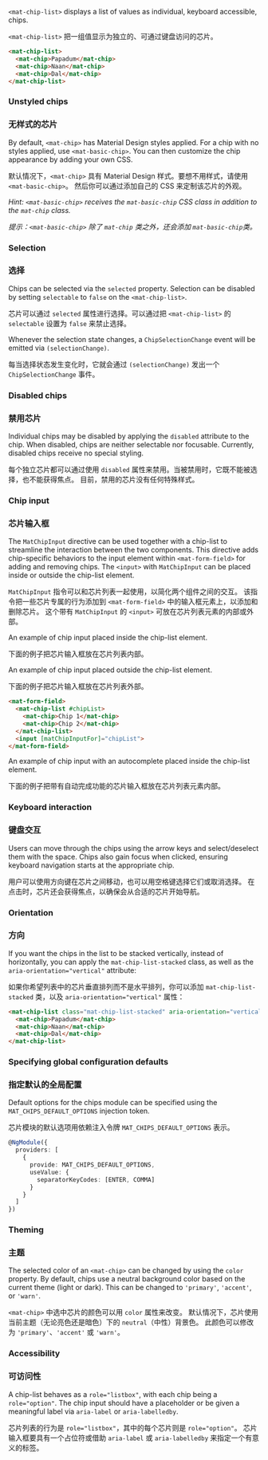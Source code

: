 `<mat-chip-list>` displays a list of values as individual, keyboard accessible, chips.

`<mat-chip-list>` 把一组值显示为独立的、可通过键盘访问的芯片。

<!-- example(chips-overview) -->

```html
<mat-chip-list>
  <mat-chip>Papadum</mat-chip>
  <mat-chip>Naan</mat-chip>
  <mat-chip>Dal</mat-chip>
</mat-chip-list>
```

### Unstyled chips

### 无样式的芯片

By default, `<mat-chip>` has Material Design styles applied. For a chip with no styles applied,
use `<mat-basic-chip>`. You can then customize the chip appearance by adding your own CSS.

默认情况下，`<mat-chip>` 具有 Material Design 样式。要想不用样式，请使用 `<mat-basic-chip>`。
然后你可以通过添加自己的 CSS 来定制该芯片的外观。

_Hint: `<mat-basic-chip>` receives the `mat-basic-chip` CSS class in addition to the `mat-chip` class._

*提示：`<mat-basic-chip>` 除了 `mat-chip` 类之外，还会添加 `mat-basic-chip`类。*

### Selection

### 选择

Chips can be selected via the `selected` property. Selection can be disabled by setting
`selectable` to `false` on the `<mat-chip-list>`.

芯片可以通过 `selected` 属性进行选择。可以通过把 `<mat-chip-list>` 的 `selectable` 设置为 `false` 来禁止选择。

Whenever the selection state changes, a `ChipSelectionChange` event will be emitted via
`(selectionChange)`.

每当选择状态发生变化时，它就会通过 `(selectionChange)` 发出一个 `ChipSelectionChange` 事件。

### Disabled chips

### 禁用芯片

Individual chips may be disabled by applying the `disabled` attribute to the chip. When disabled,
chips are neither selectable nor focusable. Currently, disabled chips receive no special styling.

每个独立芯片都可以通过使用 `disabled` 属性来禁用。当被禁用时，它既不能被选择，也不能获得焦点。
目前，禁用的芯片没有任何特殊样式。

### Chip input

### 芯片输入框

The `MatChipInput` directive can be used together with a chip-list to streamline the interaction
between the two components. This directive adds chip-specific behaviors to the input element
within `<mat-form-field>` for adding and removing chips. The `<input>` with `MatChipInput` can
be placed inside or outside the chip-list element.

`MatChipInput` 指令可以和芯片列表一起使用，以简化两个组件之间的交互。
该指令把一些芯片专属的行为添加到 `<mat-form-field>` 中的输入框元素上，以添加和删除芯片。
这个带有 `MatChipInput` 的 `<input>` 可放在芯片列表元素的内部或外部。

An example of chip input placed inside the chip-list element.

下面的例子把芯片输入框放在芯片列表内部。

<!-- example(chips-input) -->

An example of chip input placed outside the chip-list element.

下面的例子把芯片输入框放在芯片列表外部。

```html
<mat-form-field>
  <mat-chip-list #chipList>
    <mat-chip>Chip 1</mat-chip>
    <mat-chip>Chip 2</mat-chip>
  </mat-chip-list>
  <input [matChipInputFor]="chipList">
</mat-form-field>
```

An example of chip input with an autocomplete placed inside the chip-list element.

下面的例子把带有自动完成功能的芯片输入框放在芯片列表元素内部。

<!-- example(chips-autocomplete) -->

### Keyboard interaction

### 键盘交互

Users can move through the chips using the arrow keys and select/deselect them with the space. Chips
also gain focus when clicked, ensuring keyboard navigation starts at the appropriate chip.

用户可以使用方向键在芯片之间移动，也可以用空格键选择它们或取消选择。
在点击时，芯片还会获得焦点，以确保会从合适的芯片开始导航。

### Orientation

### 方向

If you want the chips in the list to be stacked vertically, instead of horizontally, you can apply
the `mat-chip-list-stacked` class, as well as the `aria-orientation="vertical"` attribute:

如果你希望列表中的芯片垂直排列而不是水平排列，你可以添加 `mat-chip-list-stacked` 类，以及 `aria-orientation="vertical"` 属性：

```html
<mat-chip-list class="mat-chip-list-stacked" aria-orientation="vertical">
  <mat-chip>Papadum</mat-chip>
  <mat-chip>Naan</mat-chip>
  <mat-chip>Dal</mat-chip>
</mat-chip-list>
```

### Specifying global configuration defaults

### 指定默认的全局配置

Default options for the chips module can be specified using the `MAT_CHIPS_DEFAULT_OPTIONS`
injection token.

芯片模块的默认选项用依赖注入令牌 `MAT_CHIPS_DEFAULT_OPTIONS` 表示。

```ts
@NgModule({
  providers: [
    {
      provide: MAT_CHIPS_DEFAULT_OPTIONS,
      useValue: {
        separatorKeyCodes: [ENTER, COMMA]
      }
    }
  ]
})
```

### Theming

### 主题

The selected color of an `<mat-chip>` can be changed by using the `color` property. By default, chips
use a neutral background color based on the current theme (light or dark). This can be changed to
`'primary'`, `'accent'`, or `'warn'`.

`<mat-chip>` 中选中芯片的颜色可以用 `color` 属性来改变。
默认情况下，芯片使用当前主题（无论亮色还是暗色）下的 `neutral`（中性）背景色。
此颜色可以修改为 `'primary'`、`'accent'` 或 `'warn'`。

### Accessibility

### 可访问性

A chip-list behaves as a `role="listbox"`, with each chip being a `role="option"`. The chip input
should have a placeholder or be given a meaningful label via `aria-label` or `aria-labelledby`.

芯片列表的行为是 `role="listbox"`，其中的每个芯片则是 `role="option"`。
芯片输入框要具有一个占位符或借助 `aria-label` 或 `aria-labelledby` 来指定一个有意义的标签。
